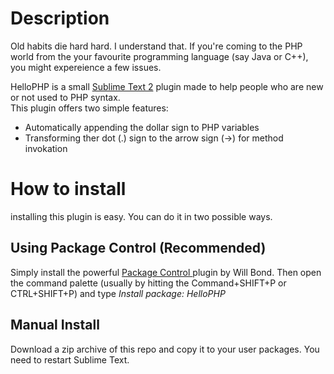 <h1>Description</h1>
<p>
  Old habits die hard hard. I understand that. 
  If you're coming to the PHP world from the your favourite programming language (say Java or C++), you might expereience a few issues.
</p>
<p>
  HelloPHP is a small <a href='http://www.sublimetext.com/2' alt='sublime text 2' target='_blank'>Sublime Text 2</a> 
  plugin made to help people who are new or not used to PHP syntax. 
  <br />
  This plugin offers two simple features:
</p>

<ul>
  <li>Automatically appending the dollar sign to PHP variables</li>
  <li>Transforming ther dot (.) sign to the arrow sign (->) for method invokation</li>
</ul>

<h1>How to install</h1>
installing this plugin is easy. You can do it in two possible ways.

<h2> Using Package Control (Recommended) </h2>
<p>
  Simply install the powerful 
  <a href='http://wbond.net/sublime_packages/package_control' target='_blank'> Package Control </a>
  plugin by Will Bond. Then open the command palette 
  (usually by hitting the Command+SHIFT+P or CTRL+SHIFT+P) and type <i>Install package: HelloPHP</i>
</p>

<h2> Manual Install</h2>
<p>
  Download a zip archive of this repo and copy it to your user packages. You need to restart Sublime Text.
</p>